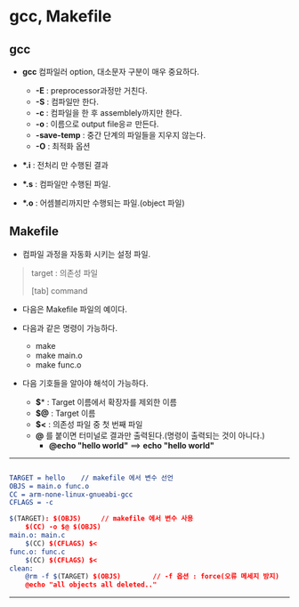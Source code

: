 gcc, Makefile
=============

gcc
---

-	**gcc** 컴파일러 option, 대소문자 구분이 매우 중요하다.

	-	**-E** : preprocessor과정만 거친다.
	-	**-S** : 컴파일만 한다.
	-	**-c** : 컴파일을 한 후 assemblely까지만 한다.
	-	**-o <file>** : <file> 이름으로 output file응ㄹ 만든다.
	-	**-save-temp** : 중간 단계의 파일들을 지우지 않는다.
	-	**-O** : 최적화 옵션

-	**\*.i** : 전처리 만 수행된 결과

-	**\*.s** : 컴파일만 수행된 파일.

-	**\*.o** : 어셈블리까지만 수행되는 파일.(object 파일)

Makefile
--------

-	컴파일 과정을 자동화 시키는 설정 파일.

> target : 의존성 파일
>
> [tab]  command

-	다음은 Makefile 파일의 예이다.
- 다음과 같은 명령이 가능하다.
	- make
	- make main.o
	- make func.o

- 다음 기호들을 알아야 해석이 가능하다.
	- **$*** : Target 이름에서 확장자를 제외한 이름
	- **$@** : Target 이름
	- **$<** : 의존성 파일 중 첫 번째 파일
	- **@** 를 붙이면 터미널로 결과만 출력된다.(명령이 출력되는 것이 아니다.)
		- **@echo "hello world"** ==> **echo "hello world"**


--------------------------

```cmake

TARGET = hello    // makefile 에서 변수 선언
OBJS = main.o func.o
CC = arm-none-linux-gnueabi-gcc
CFLAGS = -c

$(TARGET): $(OBJS)     // makefile 에서 변수 사용
	$(CC) -o $@ $(OBJS)
main.o: main.c
	$(CC) $(CFLAGS) $<
func.o: func.c
	$(CC) $(CFLAGS) $<
clean:
	@rm -f $(TARGET) $(OBJS)        // -f 옵션 : force(오류 메세지 방지)
	@echo "all objects all deleted.."

```

--------------------------
